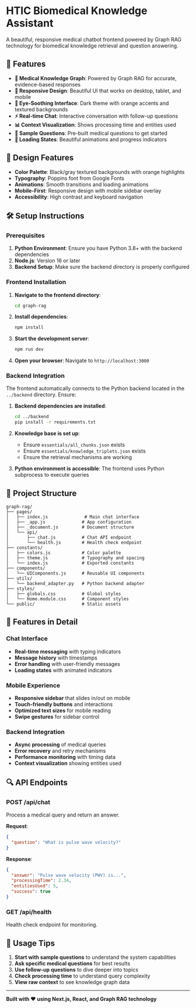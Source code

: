 # HTIC Biomedical Knowledge Assistant

A beautiful, responsive medical chatbot frontend powered by Graph RAG technology for biomedical knowledge retrieval and question answering.

## 🌟 Features

- **🧬 Medical Knowledge Graph**: Powered by Graph RAG for accurate, evidence-based responses
- **📱 Responsive Design**: Beautiful UI that works on desktop, tablet, and mobile
- **🎨 Eye-Soothing Interface**: Dark theme with orange accents and textured backgrounds
- **⚡ Real-time Chat**: Interactive conversation with follow-up questions
- **📊 Context Visualization**: Shows processing time and entities used
- **💬 Sample Questions**: Pre-built medical questions to get started
- **🔄 Loading States**: Beautiful animations and progress indicators

## 🎨 Design Features

- **Color Palette**: Black/gray textured backgrounds with orange highlights
- **Typography**: Poppins font from Google Fonts
- **Animations**: Smooth transitions and loading animations
- **Mobile-First**: Responsive design with mobile sidebar overlay
- **Accessibility**: High contrast and keyboard navigation

## 🛠️ Setup Instructions

### Prerequisites

1. **Python Environment**: Ensure you have Python 3.8+ with the backend dependencies
2. **Node.js**: Version 16 or later
3. **Backend Setup**: Make sure the backend directory is properly configured

### Frontend Installation

1. **Navigate to the frontend directory**:
   ```bash
   cd graph-rag
   ```

2. **Install dependencies**:
   ```bash
   npm install
   ```

3. **Start the development server**:
   ```bash
   npm run dev
   ```

4. **Open your browser**:
   Navigate to `http://localhost:3000`

### Backend Integration

The frontend automatically connects to the Python backend located in the `../backend` directory. Ensure:

1. **Backend dependencies are installed**:
   ```bash
   cd ../backend
   pip install -r requirements.txt
   ```

2. **Knowledge base is set up**:
   - Ensure `essentials/all_chunks.json` exists
   - Ensure `essentials/knowledge_triplets.json` exists
   - Ensure the retrieval mechanisms are working

3. **Python environment is accessible**:
   The frontend uses Python subprocess to execute queries

## 📁 Project Structure

```
graph-rag/
├── pages/
│   ├── index.js              # Main chat interface
│   ├── _app.js              # App configuration
│   ├── _document.js         # Document structure
│   └── api/
│       ├── chat.js          # Chat API endpoint
│       └── health.js        # Health check endpoint
├── constants/
│   ├── colors.js            # Color palette
│   ├── theme.js             # Typography and spacing
│   └── index.js             # Exported constants
├── components/
│   └── UIComponents.js      # Reusable UI components
├── utils/
│   └── backend_adapter.py   # Python backend adapter
├── styles/
│   ├── globals.css          # Global styles
│   └── Home.module.css      # Component styles
└── public/                  # Static assets
```

## 🚀 Features in Detail

### Chat Interface
- **Real-time messaging** with typing indicators
- **Message history** with timestamps
- **Error handling** with user-friendly messages
- **Loading states** with animated indicators

### Mobile Experience
- **Responsive sidebar** that slides in/out on mobile
- **Touch-friendly buttons** and interactions
- **Optimized text sizes** for mobile reading
- **Swipe gestures** for sidebar control

### Backend Integration
- **Async processing** of medical queries
- **Error recovery** and retry mechanisms
- **Performance monitoring** with timing data
- **Context visualization** showing entities used

## 🔍 API Endpoints

### POST /api/chat
Process a medical query and return an answer.

**Request**:
```json
{
  "question": "What is pulse wave velocity?"
}
```

**Response**:
```json
{
  "answer": "Pulse wave velocity (PWV) is...",
  "processingTime": 2.34,
  "entitiesUsed": 5,
  "success": true
}
```

### GET /api/health
Health check endpoint for monitoring.

## 🎯 Usage Tips

1. **Start with sample questions** to understand the system capabilities
2. **Ask specific medical questions** for best results
3. **Use follow-up questions** to dive deeper into topics
4. **Check processing time** to understand query complexity
5. **View raw context** to see knowledge graph data

---

**Built with ❤️ using Next.js, React, and Graph RAG technology**
